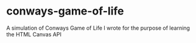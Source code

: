 # conways-game-of-life
A simulation of Conways Game of Life I wrote for the purpose of learning the HTML Canvas API
